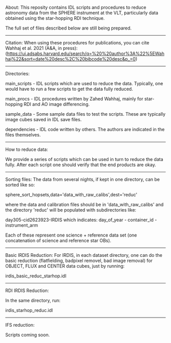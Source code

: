 About:
This reposity contains IDL scripts and procedures to reduce astronomy data
from the SPHERE instrument at the VLT, particularly data obtained using the
star-hopping RDI technique.

The full set of files described below are still being prepared.

---------------------------------------
Citation:
When using these procedures for publications, you can cite Wahhaj et al. 2021 (A&A, in press):
(https://ui.adsabs.harvard.edu/search/q=%20%20author%3A%22%5EWahhaj%22&sort=date%20desc%2C%20bibcode%20desc&p_=0)

---------------------------------------
Directories:

main_scripts -
IDL scripts which are used to reduce the data.
Typically, one would have to run a few scripts to get the data fully reduced.

main_procs -
IDL procedures written by Zahed Wahhaj, mainly for star-hopping RDI and
AO image differencing.

sample_data - 
Some sample data files to test the scripts.
These are typically image cubes saved in IDL save files.

dependencies -
IDL code written by others.
The authors are indicated in the files themselves.

---------------------------------------
How to reduce data:

We provide a series of scripts which can be used in
turn to reduce the data fully.
After each script one should verify that the end products
are okay.


--------------------
Sorting files:
The data from several nights, if kept in one directory, can be sorted like so:

sphere_sort_hopsets,data='data_with_raw_calibs',dest='reduc'

where the data and calibration files should be in 'data_with_raw_calibs'
and the directory 'reduc' will be populated with subdirectories like:

day305-cid2623923-IRDIS
which indicates: day_of_year - container_id - instrument_arm

Each of these represent one science + reference data set
(one concatenation of science and reference star OBs).


--------------------
Basic IRDIS Reduction:
For IRDIS, in each dataset directory, one can do the basic reduction
(flatfielding, badpixel removel, bad image removal)
for OBJECT, FLUX and CENTER data cubes, just by running:

irdis_basic_reduc_starhop.idl

--------------------
RDI IRDIS Reduction:

In the same directory, run:

irdis_starhop_reduc.idl

---------------------
IFS reduction:

Scripts coming soon.